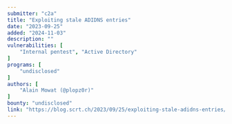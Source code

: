 ```yaml
---
submitter: "c2a"
title: "Exploiting stale ADIDNS entries"
date: "2023-09-25"
added: "2024-11-03"
description: ""
vulnerabilities: [
    "Internal pentest", "Active Directory"
]
programs: [
    "undisclosed"
]
authors: [
    "Alain Mowat (@plopz0r)"
]
bounty: "undisclosed"
link: "https://blog.scrt.ch/2023/09/25/exploiting-stale-adidns-entries/"
---
```





